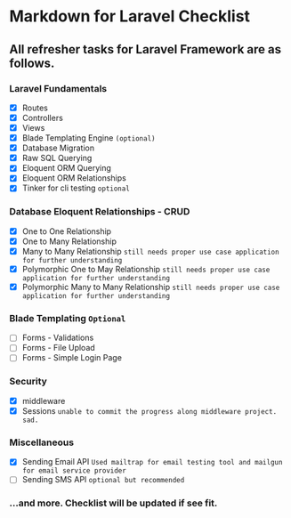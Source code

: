# Markdown for Laravel Checklist

## All refresher tasks for Laravel Framework are as follows.

### Laravel Fundamentals
- [x] Routes
- [x] Controllers
- [x] Views
- [x] Blade Templating Engine ```(optional)```
- [x] Database Migration
- [x] Raw SQL Querying
- [x] Eloquent ORM Querying
- [x] Eloquent ORM Relationships
- [x] Tinker for cli testing ```optional```
### Database Eloquent Relationships - CRUD
- [x] One to One Relationship
- [x] One to Many Relationship
- [x] Many to Many Relationship ```still needs proper use case application for further understanding```
- [x] Polymorphic One to May Relationship ```still needs proper use case application for further understanding```
- [x] Polymorphic Many to Many Relationship ```still needs proper use case application for further understanding```
### Blade Templating ```Optional```
- [ ] Forms - Validations
- [ ] Forms - File Upload
- [ ] Forms - Simple Login Page
### Security
- [x] middleware
- [x] Sessions ```unable to commit the progress along middleware project. sad.```
### Miscellaneous
- [x] Sending Email API ```Used mailtrap for email testing tool and mailgun for email service provider```
- [ ] Sending SMS API ```optional but recommended```
### ...and more. Checklist will be updated if see fit.
